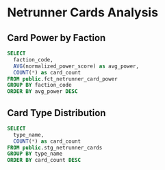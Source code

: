 # Netrunner Cards Analysis

## Card Power by Faction

```sql faction_power
SELECT 
  faction_code,
  AVG(normalized_power_score) as avg_power,
  COUNT(*) as card_count
FROM public.fct_netrunner_card_power
GROUP BY faction_code
ORDER BY avg_power DESC
```

<ScatterPlot 
  data={faction_power} 
  x="faction_code" 
  y="avg_power" 
  size="card_count" 
  title="Average Card Power by Faction" 
/>

## Card Type Distribution

```sql card_types
SELECT 
  type_name, 
  COUNT(*) as card_count
FROM public.stg_netrunner_cards
GROUP BY type_name
ORDER BY card_count DESC
```

<PieChart
  data={card_types}
  value="card_count"
  category="type_name"
  title="Card Types Distribution"
/>